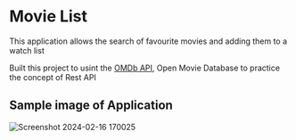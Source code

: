 # Movie List
<p>This application allows the search of favourite movies and adding them to a watch list</p>
<p>Built this project to usint the <a href="https://www.omdbapi.com/">OMDb API</a>, Open Movie Database to practice the concept of Rest API</p>

## Sample image of Application
![Screenshot 2024-02-16 170025](https://github.com/Aaron-k12/Movie-List/assets/107159092/f50f32e8-419f-44d3-886d-7f77f543dd62)
